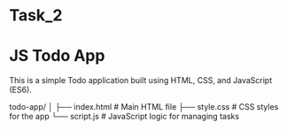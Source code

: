 # Task_2
# JS Todo App

This is a simple Todo application built using HTML, CSS, and JavaScript (ES6).  

todo-app/
│
├── index.html # Main HTML file
├── style.css # CSS styles for the app
└── script.js # JavaScript logic for managing tasks
